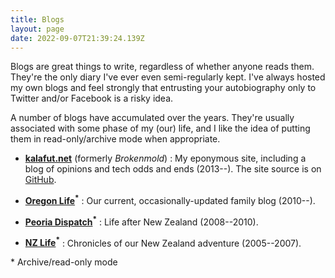 ```yaml
---
title: Blogs
layout: page
date: 2022-09-07T21:39:24.139Z
---
```

Blogs are great things to write, regardless of whether anyone reads them. They're the only diary I've ever even
semi-regularly kept. I've always hosted my own blogs and feel strongly that entrusting your autobiography
only to Twitter and/or Facebook is a risky idea.

A number of blogs have accumulated over the years. They're usually associated with some phase of my (our)
life, and I like the idea of putting them in read-only/archive mode when appropriate.

- **[kalafut.net](http://kalafut.net)** (formerly *Brokenmold*)
: My eponymous site, including a blog of opinions and tech odds and ends (2013--). The site source is on [GitHub](https://github.com/kalafut/kalafut.net).

- **[Oregon Life](http://blog.kalafut.net)<sup>*</sup>**
: Our current, occasionally-updated family blog (2010--).

- **[Peoria Dispatch](http://pd.kalafut.net)<sup>*</sup>**
: Life after New Zealand (2008--2010).

- **[NZ Life](http://nz.kalafut.net)<sup>*</sup>**
: Chronicles of our New Zealand adventure (2005--2007).

\* Archive/read-only mode
